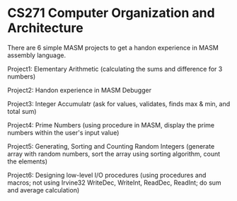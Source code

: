 # CS271 Computer Organization and Architecture

There are 6 simple MASM projects to get a handon experience in MASM assembly language.

Project1: Elementary Arithmetic (calculating the sums and difference for 3 numbers)

Project2: Handon experience in MASM Debugger

Project3: Integer Accumulatr (ask for values, validates, finds max & min, and total sum)

Project4: Prime Numbers (using procedure in MASM, display the prime numbers within the user's input value)

Project5: Generating, Sorting and Counting Random Integers (generate array with random numbers, sort the array using sorting algorithm, count the elements)

Project6: Designing low-level I/O procedures (using procedures and macros; not using Irvine32 WriteDec, WriteInt, ReadDec, ReadInt; do sum and average calculation)
